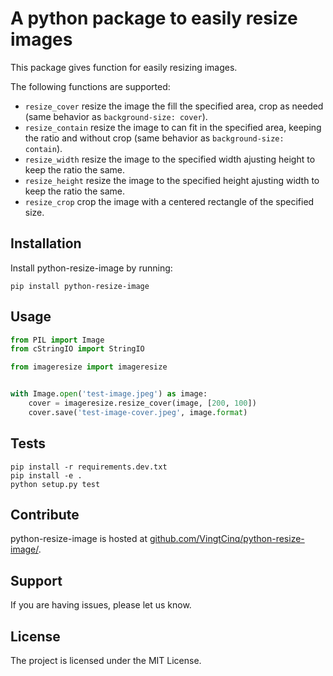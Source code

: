 A python package to easily resize images
========================================

This package gives function for easily resizing images.

The following functions are supported:

* `resize_cover` resize the image the fill the specified area, crop as needed (same behavior as `background-size: cover`).
* `resize_contain` resize the image to can fit in the specified area, keeping the ratio and without crop (same behavior as `background-size: contain`). 
* `resize_width` resize the image to the specified width ajusting height to keep the ratio the same.
* `resize_height` resize the image to the specified height ajusting width to keep the ratio the same.
* `resize_crop` crop the image with a centered rectangle of the specified size.



Installation
------------

Install python-resize-image by running:

```
pip install python-resize-image
```


Usage
-----

```python
from PIL import Image
from cStringIO import StringIO

from imageresize import imageresize


with Image.open('test-image.jpeg') as image:
    cover = imageresize.resize_cover(image, [200, 100])
    cover.save('test-image-cover.jpeg', image.format)
```

Tests
----------

```
pip install -r requirements.dev.txt
pip install -e .
python setup.py test
```


Contribute
----------

python-resize-image is hosted at [github.com/VingtCinq/python-resize-image/](https://github.com/VingtCinq/python-resize-image).


Support
-------

If you are having issues, please let us know.


License
-------

The project is licensed under the MIT License.
